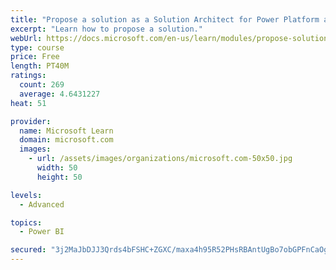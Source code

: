 ```yaml
---
title: "Propose a solution as a Solution Architect for Power Platform and Dynamics 365"
excerpt: "Learn how to propose a solution."
webUrl: https://docs.microsoft.com/en-us/learn/modules/propose-solution/
type: course
price: Free
length: PT40M
ratings:
  count: 269
  average: 4.6431227
heat: 51

provider:
  name: Microsoft Learn
  domain: microsoft.com
  images:
    - url: /assets/images/organizations/microsoft.com-50x50.jpg
      width: 50
      height: 50

levels:
  - Advanced

topics:
  - Power BI

secured: "3j2MaJbDJJ3Qrds4bFSHC+ZGXC/maxa4h95R52PHsRBAntUgBo7obGPFnCaOgzxnKniHc2yH6aSPcBycQBGhgCMr1gtZSXaTSlj2wn49g+leui5JOBacoOCKhGtNRc1vSIQuBu4l46xEm5jOxCTNoAwIt55lPtoky6tdAz1H4TFvetHfbitvT60/czDhIkMkP+dDqGARgqCJn4p2ShonplNeD+5g/cZH1xEH4hGseRlI1ZNclWVQWDOdk7GENzoVH7I9lr9VRinqi45/DiKeBkZLT3bBf5LHt32Dz+BbspcLNpfhunFwOPsOcindL8LW1zilYPyh4h3iRhFDX1YeQjObPU+NnV00vT2ydLOS1wozcS7IomOSdY45zyNYv6GBSIpJY2XMnHK6EJdkrK2caA==;ToqLSMWy8PNfNyxNBUE39A=="
---
```



